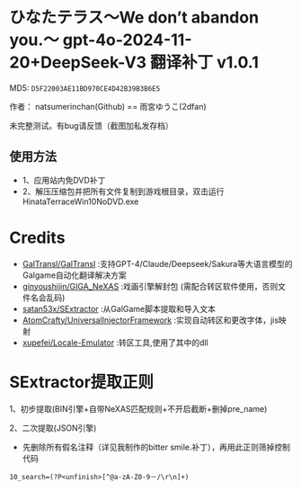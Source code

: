 # ひなたテラス～We don’t abandon you.～ gpt-4o-2024-11-20+DeepSeek-V3 翻译补丁 v1.0.1

MD5: `D5F22003AE11BD970CE4D42B39B3B6E5`

作者： natsumerinchan(Github) == 雨宮ゆうこ(2dfan)

未完整测试。有bug请反馈（截图加私发存档）

## 使用方法
- 1、应用站内免DVD补丁
- 2、解压压缩包并把所有文件复制到游戏根目录，双击运行HinataTerraceWin10NoDVD.exe

# Credits

- [GalTransl/GalTransl](https://github.com/GalTransl/GalTransl.git) :支持GPT-4/Claude/Deepseek/Sakura等大语言模型的Galgame自动化翻译解决方案
- [ginyoushijin/GIGA_NeXAS](https://github.com/ginyoushijin/GIGA_NeXAS.git) :戏画引擎解封包 (需配合转区软件使用，否则文件名会乱码)
- [satan53x/SExtractor](https://github.com/satan53x/SExtractor.git) :从GalGame脚本提取和导入文本
- [AtomCrafty/UniversalInjectorFramework](https://github.com/AtomCrafty/UniversalInjectorFramework.git) :实现自动转区和更改字体，jis映射
- [xupefei/Locale-Emulator](https://github.com/xupefei/Locale-Emulator.git) :转区工具,使用了其中的dll

# SExtractor提取正则
1、初步提取(BIN引擎+自带NeXAS匹配规则+不开启截断+删掉pre_name)

2、二次提取(JSON引擎)
- 先删除所有假名注释（详见我制作的bitter smile.补丁），再用此正则筛掉控制代码
```
10_search=(?P<unfinish>[^@a-zA-Z0-9－/\r\n]+)
```
